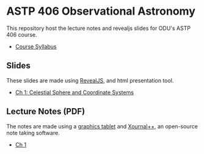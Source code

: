 # ASTP 406 Observational Astronomy
This repository host the lecture notes and revealjs slides for ODU's ASTP 406 course.

- [Course Syllabus](astp406_202220/_build/html/index.html)

## Slides
These slides are made using [RevealJS](https://revealjs.com/), and html presentation tool.
- [Ch 1: Celestial Sphere and Coordinate Systems](./Ch01_Celestial_Sphere_and_Coordinate_Systems/Ch01_slides.html)

## Lecture Notes (PDF)
The notes are made using a [graphics tablet](https://www.wacom.com/en-us/products/pen-tablets/wacom-intuos) 
and [Xournal++](https://xournalpp.github.io/), an open-source note taking software.
- [Ch 1](./Lecture_Notes/Ch01_Lecture_Notes.pdf)
